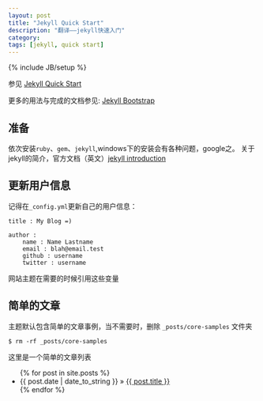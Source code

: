 ```yaml
---
layout: post
title: "Jekyll Quick Start"
description: "翻译——jekyll快速入门"
category: 
tags: [jekyll, quick start]
---
```

{% include JB/setup %}

参见 [Jekyll Quick Start](http://jekyllbootstrap.com/usage/jekyll-quick-start.html)

更多的用法与完成的文档参见: [Jekyll Bootstrap](http://jekyllbootstrap.com)

## 准备

依次安装`ruby`、`gem`、`jekyll`,windows下的安装会有各种问题，google之。
关于jekyll的简介，官方文档（英文）[jekyll introduction](http://dyb.github.io/lessons/2011/12/29/jekyll-introduction/)

## 更新用户信息

记得在`_config.yml`更新自己的用户信息：
	
    title : My Blog =)
    
    author :
		name : Name Lastname
		email : blah@email.test
		github : username
		twitter : username

网站主题在需要的时候引用这些变量

## 简单的文章

主题默认包含简单的文章事例，当不需要时，删除 `_posts/core-samples` 文件夹

	$ rm -rf _posts/core-samples

这里是一个简单的文章列表

<ul class="posts">
  {% for post in site.posts %}
    <li><span>{{ post.date | date_to_string }}</span> &raquo; <a href="{{ BASE_PATH }}{{ post.url }}">{{ post.title }}</a></li>
  {% endfor %}
</ul>


